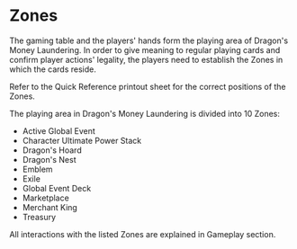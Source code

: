 # Zones

The gaming table and the players' hands form the playing area of Dragon's Money Laundering. In order to give meaning to regular playing cards and confirm player actions' legality, the players need to establish the Zones in which the cards reside.

Refer to the Quick Reference printout sheet for the correct positions of the Zones.

The playing area in Dragon's Money Laundering is divided into 10 Zones:

* Active Global Event
* Character Ultimate Power Stack
* Dragon's Hoard
* Dragon's Nest
* Emblem
* Exile
* Global Event Deck
* Marketplace
* Merchant King
* Treasury
 
All interactions with the listed Zones are explained in Gameplay section.
